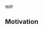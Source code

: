 <!-- plugin template readme -->

WIP

## Motivation

<!-- your plugin motivation, or why you write this plugin -->
